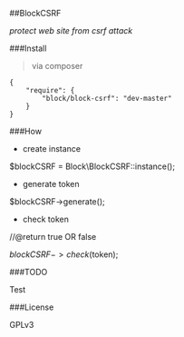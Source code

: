 ##BlockCSRF

*protect web site from csrf attack*

###Install
> via composer

```
{
	"require": {
		"block/block-csrf": "dev-master"
	}
}
```

###How

- create instance

$blockCSRF = Block\BlockCSRF::instance();

- generate token

$blockCSRF->generate();

- check token

//@return true OR false

$blockCSRF->check($token);

###TODO

Test

###License

GPLv3

